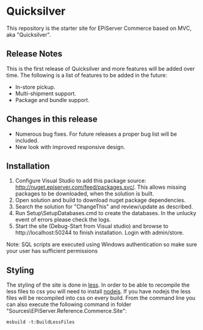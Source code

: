 Quicksilver
===========

This repository is the starter site for EPiServer Commerce based on MVC, aka "Quicksilver".

Release Notes
-------------

This is the first release of Quicksilver and more features will be added over time.
The following is a list of features to be added in the future:

* In-store pickup.
* Multi-shipment support.
* Package and bundle support.

Changes in this release
-----------------------

* Numerous bug fixes. For future releases a proper bug list will be included.
* New look with improved responsive design.

Installation
------------

1.  Configure Visual Studio to add this package source: http://nuget.episerver.com/feed/packages.svc/. This allows missing packages to be downloaded, when the solution is built.
2.  Open solution and build to download nuget package dependencies.
3.  Search the solution for "ChangeThis" and review/update as described.
4.  Run Setup\SetupDatabases.cmd to create the databases. In the unlucky event of errors please check the logs.  
5.  Start the site (Debug-Start from Visual studio) and browse to http://localhost:50244 to finish installation. Login with admin/store.

Note: SQL scripts are executed using Windows authentication so make sure your user has sufficient permissions

Styling
-------

The styling of the site is done in [less](http://lesscss.org/). In order to be able to recompile the less files to css you will need to
install [nodejs](https://nodejs.org/). If you have nodejs the less files will be recompiled into css on every build. From the command line
you can also execute the following command in folder "Sources\EPiServer.Reference.Commerce.Site\":

```
msbuild -t:BuildLessFiles
```